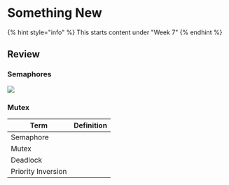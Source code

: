 # Something New

{% hint style="info" %}
This starts content under "Week 7"
{% endhint %}

## Review

### Semaphores

![](<../../.gitbook/assets/image (370).png>)

### Mutex



| Term               | Definition |
| ------------------ | ---------- |
| Semaphore          |            |
| Mutex              |            |
| Deadlock           |            |
| Priority Inversion |            |
